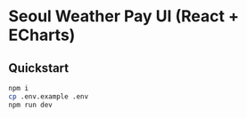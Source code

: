 
# Seoul Weather Pay UI (React + ECharts)

## Quickstart
```bash
npm i
cp .env.example .env
npm run dev
```
